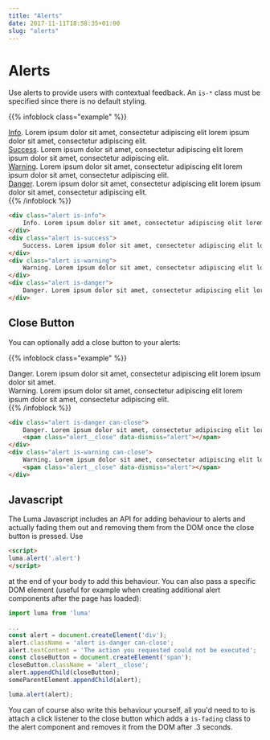 ```yaml
---
title: "Alerts"
date: 2017-11-11T18:58:35+01:00
slug: "alerts"
---
```


# Alerts
Use alerts to provide users with contextual feedback. An `is-*` class must be specified since there is no default styling.

{{% infoblock class="example" %}}
<div class="alert is-info">
    <a href="#">Info</a>. Lorem ipsum dolor sit amet, consectetur adipiscing elit lorem ipsum dolor sit amet, consectetur adipiscing elit.
</div>
<div class="alert is-success">
    <a href="#">Success</a>. Lorem ipsum dolor sit amet, consectetur adipiscing elit lorem ipsum dolor sit amet, consectetur adipiscing elit.
</div>
<div class="alert is-warning">
    <a href="#">Warning</a>. Lorem ipsum dolor sit amet, consectetur adipiscing elit lorem ipsum dolor sit amet, consectetur adipiscing elit.
</div>
<div class="alert is-danger">
    <a href="#">Danger</a>. Lorem ipsum dolor sit amet, consectetur adipiscing elit lorem ipsum dolor sit amet, consectetur adipiscing elit.
</div>
{{% /infoblock %}}

```html
<div class="alert is-info">
    Info. Lorem ipsum dolor sit amet, consectetur adipiscing elit lorem ipsum dolor sit amet, consectetur adipiscing elit.
</div>
<div class="alert is-success">
    Success. Lorem ipsum dolor sit amet, consectetur adipiscing elit lorem ipsum dolor sit amet, consectetur adipiscing elit.
</div>
<div class="alert is-warning">
    Warning. Lorem ipsum dolor sit amet, consectetur adipiscing elit lorem ipsum dolor sit amet, consectetur adipiscing elit.
</div>
<div class="alert is-danger">
    Danger. Lorem ipsum dolor sit amet, consectetur adipiscing elit lorem ipsum dolor sit amet, consectetur adipiscing elit.
</div>
```

## Close Button
You can optionally add a close button to your alerts:

{{% infoblock class="example" %}}
<div class="alert is-danger can-close">
    Danger. Lorem ipsum dolor sit amet, consectetur adipiscing elit lorem ipsum dolor sit amet.
    <span class="alert__close" data-dismiss="alert"></span>
</div>
<div class="alert is-warning can-close">
    Warning. Lorem ipsum dolor sit amet, consectetur adipiscing elit lorem ipsum dolor sit amet, consectetur adipiscing elit.
    <span class="alert__close" data-dismiss="alert"></span>
</div>
{{% /infoblock %}}

```html
<div class="alert is-danger can-close">
    Danger. Lorem ipsum dolor sit amet, consectetur adipiscing elit lorem ipsum dolor sit amet.
    <span class="alert__close" data-dismiss="alert"></span>
</div>
<div class="alert is-warning can-close">
    Warning. Lorem ipsum dolor sit amet, consectetur adipiscing elit lorem ipsum dolor sit amet, consectetur adipiscing elit.
    <span class="alert__close" data-dismiss="alert"></span>
</div>
```

## Javascript

The Luma Javascript includes an API for adding behaviour to alerts and actually fading them out and removing them from
the DOM once the close button is pressed. Use
```html
<script>
luma.alert('.alert')
</script>
```
at the end of your body to add this behaviour. You can also pass a specific DOM element (useful for example when
creating additional alert components after the page has loaded):
```js
import luma from 'luma'

...
const alert = document.createElement('div');
alert.className = 'alert is-danger can-close';
alert.textContent = 'The action you requested could not be executed';
const closeButton = document.createElement('span');
closeButton.className = 'alert__close';
alert.appendChild(closeButton);
someParentElement.appendChild(alert);

luma.alert(alert);
```

You can of course also write this behaviour yourself, all you'd need to to is attach a click listener to the close button
which adds a `is-fading` class to the alert component and removes it from the DOM after .3 seconds.
